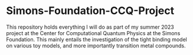 # Simons-Foundation-CCQ-Project
This repository holds everything I will do as part of my summer 2023 project at the Center for Computational Quantum Physics at the Simons Foundation. This mainly entails the investigation of the tight binding model on various toy models, and more importantly transition metal compounds.
